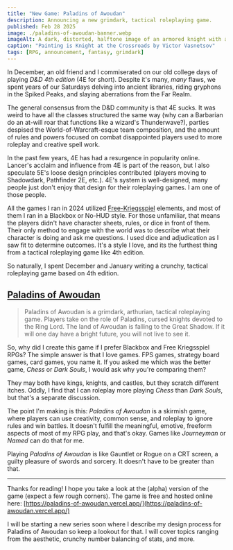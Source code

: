 ```yaml
---
title: "New Game: Paladins of Awoudan"
description: Announcing a new grimdark, tactical roleplaying game.
published: Feb 28 2025
image: ./paladins-of-awoudan-banner.webp
imageAlt: A dark, distorted, halftone image of an armored knight with a spear and shield on a white horse looking at a stone with runes. A human skull lays nearby while a black bird flies overhead.
caption: "Painting is Knight at the Crossroads by Victor Vasnetsov"
tags: [RPG, announcement, fantasy, grimdark]
---
```


In December, an old friend and I commiserated on our old college days of playing _D&D 4th edition_ (4E for short). Despite it's many, _many_ flaws, we spent years of our Saturdays delving into ancient libraries, riding gryphons in the Spiked Peaks, and slaying aberrations from the Far Realm.

The general consensus from the D&D community is that 4E sucks. It was weird to have all the classes structured the same way (why can a Barbarian do an at-will roar that functions like a wizard's Thunderwave?), parties despised the World-of-Warcraft-esque team composition, and the amount of rules and powers focused on combat disappointed players used to more roleplay and creative spell work.

In the past few years, 4E has had a resurgence in popularity online. Lancer's acclaim and influence from 4E is part of the reason, but I also speculate 5E's loose design principles contributed (players moving to Shadowdark, Pathfinder 2E, etc.). 4E's system is well-designed, many people just don't enjoy that design for their roleplaying games. I am one of those people.

All the games I ran in 2024 utilized [Free-Kriegsspiel](https://www.revenant-quill.com/p/free-kriegsspiel-roleplaying.html) elements, and most of them I ran in a Blackbox or No-HUD style. For those unfamiliar, that means the players didn't have character sheets, rules, or dice in front of them. Their only method to engage with the world was to describe what their character is doing and ask me questions. I used dice and adjudication as I saw fit to determine outcomes. It's a style I love, and its the furthest thing from a tactical roleplaying game like 4th edition.

So naturally, I spent December and January writing a crunchy, tactical roleplaying game based on 4th edition.

## [Paladins of Awoudan](https://paladins-of-awoudan.vercel.app/)

> Paladins of Awoudan is a grimdark, arthurian, tactical roleplaying game. Players take on the role of Paladins, cursed knights devoted to the Ring Lord. The land of Awoudan is falling to the Great Shadow. If it will one day have a bright future, you will not live to see it.

So, why did I create this game if I prefer Blackbox and Free Kriegsspiel RPGs? The simple answer is that I love games. FPS games, strategy board games, card games, you name it. If you asked me which was the better game, _Chess_ or _Dark Souls_, I would ask why you're comparing them?

They may both have kings, knights, and castles, but they scratch different itches. Oddly, I find that I can roleplay more playing _Chess_ than _Dark Souls_, but that's a separate discussion.

The point I'm making is this: _Paladins of Awoudan_ is a skirmish game, where players can use creativity, common sense, and roleplay to ignore rules and win battles. It doesn't fulfill the meaningful, emotive, freeform aspects of most of my RPG play, and that's okay. Games like _Journeyman_ or _Named_ can do that for me.

Playing _Paladins of Awoudan_ is like Gauntlet or Rogue on a CRT screen, a guilty pleasure of swords and sorcery. It doesn't have to be greater than that.

---

Thanks for reading! I hope you take a look at the (alpha) version of the game (expect a few rough corners). The game is free and hosted online here: [https://paladins-of-awoudan.vercel.app/](https://paladins-of-awoudan.vercel.app/)

I will be starting a new series soon where I describe my design process for Paladins of Awoudan so keep a lookout for that. I will cover topics ranging from the aesthetic, crunchy number balancing of stats, and more.
